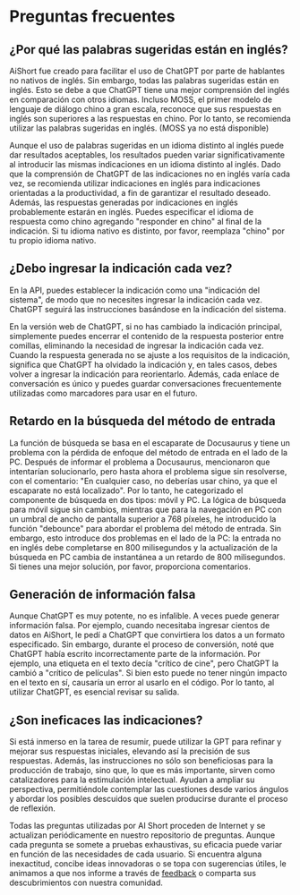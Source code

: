 # Preguntas frecuentes

## ¿Por qué las palabras sugeridas están en inglés?

AiShort fue creado para facilitar el uso de ChatGPT por parte de hablantes no nativos de inglés. Sin embargo, todas las palabras sugeridas están en inglés. Esto se debe a que ChatGPT tiene una mejor comprensión del inglés en comparación con otros idiomas. Incluso MOSS, el primer modelo de lenguaje de diálogo chino a gran escala, reconoce que sus respuestas en inglés son superiores a las respuestas en chino. Por lo tanto, se recomienda utilizar las palabras sugeridas en inglés. (MOSS ya no está disponible)

Aunque el uso de palabras sugeridas en un idioma distinto al inglés puede dar resultados aceptables, los resultados pueden variar significativamente al introducir las mismas indicaciones en un idioma distinto al inglés. Dado que la comprensión de ChatGPT de las indicaciones no en inglés varía cada vez, se recomienda utilizar indicaciones en inglés para indicaciones orientadas a la productividad, a fin de garantizar el resultado deseado. Además, las respuestas generadas por indicaciones en inglés probablemente estarán en inglés. Puedes especificar el idioma de respuesta como chino agregando "responder en chino" al final de la indicación. Si tu idioma nativo es distinto, por favor, reemplaza "chino" por tu propio idioma nativo.

## ¿Debo ingresar la indicación cada vez?

En la API, puedes establecer la indicación como una "indicación del sistema", de modo que no necesites ingresar la indicación cada vez. ChatGPT seguirá las instrucciones basándose en la indicación del sistema.

En la versión web de ChatGPT, si no has cambiado la indicación principal, simplemente puedes encerrar el contenido de la respuesta posterior entre comillas, eliminando la necesidad de ingresar la indicación cada vez. Cuando la respuesta generada no se ajuste a los requisitos de la indicación, significa que ChatGPT ha olvidado la indicación y, en tales casos, debes volver a ingresar la indicación para reorientarlo. Además, cada enlace de conversación es único y puedes guardar conversaciones frecuentemente utilizadas como marcadores para usar en el futuro.

## Retardo en la búsqueda del método de entrada

La función de búsqueda se basa en el escaparate de Docusaurus y tiene un problema con la pérdida de enfoque del método de entrada en el lado de la PC. Después de informar el problema a Docusaurus, mencionaron que intentarían solucionarlo, pero hasta ahora el problema sigue sin resolverse, con el comentario: "En cualquier caso, no deberías usar chino, ya que el escaparate no está localizado". Por lo tanto, he categorizado el componente de búsqueda en dos tipos: móvil y PC. La lógica de búsqueda para móvil sigue sin cambios, mientras que para la navegación en PC con un umbral de ancho de pantalla superior a 768 píxeles, he introducido la función "debounce" para abordar el problema del método de entrada. Sin embargo, esto introduce dos problemas en el lado de la PC: la entrada no en inglés debe completarse en 800 milisegundos y la actualización de la búsqueda en PC cambia de instantánea a un retardo de 800 milisegundos. Si tienes una mejor solución, por favor, proporciona comentarios.

## Generación de información falsa

Aunque ChatGPT es muy potente, no es infalible. A veces puede generar información falsa. Por ejemplo, cuando necesitaba ingresar cientos de datos en AiShort, le pedí a ChatGPT que convirtiera los datos a un formato especificado. Sin embargo, durante el proceso de conversión, noté que ChatGPT había escrito incorrectamente parte de la información. Por ejemplo, una etiqueta en el texto decía "crítico de cine", pero ChatGPT la cambió a "crítico de películas". Si bien esto puede no tener ningún impacto en el texto en sí, causaría un error al usarlo en el código. Por lo tanto, al utilizar ChatGPT, es esencial revisar su salida.

## ¿Son ineficaces las indicaciones?

Si está inmerso en la tarea de resumir, puede utilizar la GPT para refinar y mejorar sus respuestas iniciales, elevando así la precisión de sus respuestas. Además, las instrucciones no sólo son beneficiosas para la producción de trabajo, sino que, lo que es más importante, sirven como catalizadores para la estimulación intelectual. Ayudan a ampliar su perspectiva, permitiéndole contemplar las cuestiones desde varios ángulos y abordar los posibles descuidos que suelen producirse durante el proceso de reflexión.

Todas las preguntas utilizadas por AI Short proceden de Internet y se actualizan periódicamente en nuestro repositorio de preguntas. Aunque cada pregunta se somete a pruebas exhaustivas, su eficacia puede variar en función de las necesidades de cada usuario. Si encuentra alguna inexactitud, concibe ideas innovadoras o se topa con sugerencias útiles, le animamos a que nos informe a través de [feedback](/feedback) o comparta sus descubrimientos con nuestra comunidad.
